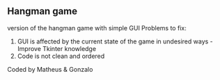 ## Hangman game

version of the hangman game with simple GUI
Problems to fix:

1) GUI is affected by the current state of the game in undesired ways - Improve Tkinter knowledge
2) Code is not clean and ordered

Coded by Matheus & Gonzalo